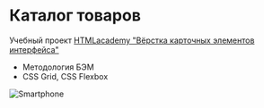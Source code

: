 # Каталог товаров

Учебный проект [HTMLacademy "Вёрстка карточных элементов интерфейса"](https://htmlacademy.ru/skills/card-layout/payment)

- Методология БЭМ
- CSS Grid, CSS Flexbox

![Smartphone](https://github.com/Bondvik/catalog-smartphone/blob/main/pic/catalog.gif)